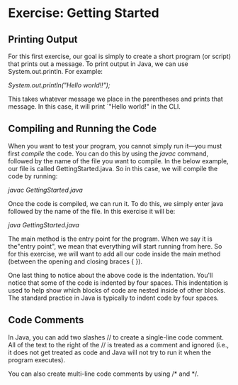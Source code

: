 # Exercise: Getting Started

## Printing Output

For this first exercise, our goal is simply to create a short program (or script) that prints out a message. To print output in Java, we can use System.out.println. For example:

*System.out.println("Hello world!!");*

This takes whatever message we place in the parentheses and prints that message. In this case, it will print `"Hello world!" in the CLI.

## Compiling and Running the Code

When you want to test your program, you cannot simply run it—you must first *compile* the code. You can do this by using the *javac* command, followed by the name of the file you want to compile. In the below example, our file is called GettingStarted.java. So in this case, we will compile the code by running:

*javac GettingStarted.java*

Once the code is compiled, we can run it. To do this, we simply enter java followed by the name of the file. In this exercise it will be:

*java GettingStarted.java*

The main method is the entry point for the program. When we say it is the"entry point", we mean that everything will start running from here. So for this exercise, we will want to add all our code inside the main method (between the opening and closing braces { }).

One last thing to notice about the above code is the indentation. You'll notice that some of the code is indented by four spaces. This indentation is used to help show which blocks of code are nested inside of other blocks. The standard practice in Java is typically to indent code by four spaces.

## Code Comments

In Java, you can add two slashes // to create a single-line code comment. All of the text to the right of the // is treated as a comment and ignored (i.e., it does not get treated as code and Java will not try to run it when the program executes).

You can also create multi-line code comments by using /* and */.
